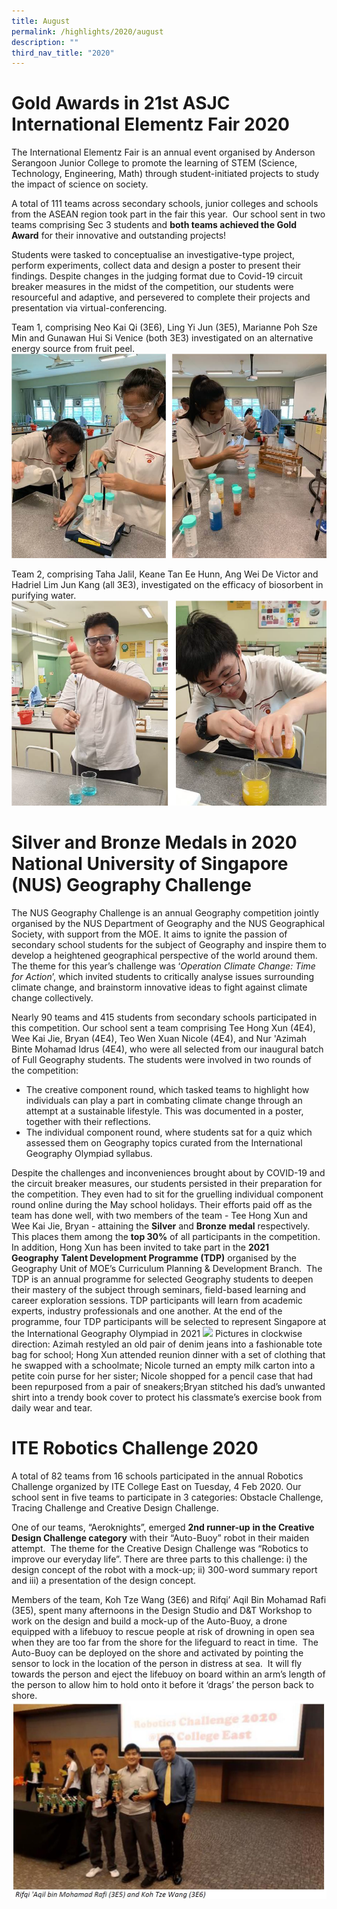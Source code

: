 ```yaml
---
title: August
permalink: /highlights/2020/august
description: ""
third_nav_title: "2020"
---
```

# Gold Awards in 21st ASJC International Elementz Fair 2020
  
The International Elementz Fair is an annual event organised by Anderson Serangoon Junior College to promote the learning of STEM (Science, Technology, Engineering, Math) through student-initiated projects to study the impact of science on society.

A total of 111 teams across secondary schools, junior colleges and schools from the ASEAN region took part in the fair this year.  Our school sent in two teams comprising Sec 3 students and **both teams achieved the Gold Award** for their innovative and outstanding projects!

Students were tasked to conceptualise an investigative-type project, perform experiments, collect data and design a poster to present their findings. Despite changes in the judging format due to Covid-19 circuit breaker measures in the midst of the competition, our students were resourceful and adaptive, and persevered to complete their projects and presentation via virtual-conferencing.

Team 1, comprising Neo Kai Qi (3E6), Ling Yi Jun (3E5), Marianne Poh Sze Min and Gunawan Hui Si Venice (both 3E3) investigated on an alternative energy source from fruit peel.
![](/images/aug1.png)

Team 2, comprising Taha Jalil, Keane Tan Ee Hunn, Ang Wei De Victor and Hadriel Lim Jun Kang (all 3E3), investigated on the efficacy of biosorbent in purifying water.
![](/images/aug2.png)

# Silver and Bronze Medals in 2020 National University of Singapore (NUS) Geography Challenge
  
The NUS Geography Challenge is an annual Geography competition jointly organised by the NUS Department of Geography and the NUS Geographical Society, with support from the MOE. It aims to ignite the passion of secondary school students for the subject of Geography and inspire them to develop a heightened geographical perspective of the world around them. The theme for this year’s challenge was ‘_Operation Climate Change: Time for Action_’, which invited students to critically analyse issues surrounding climate change, and brainstorm innovative ideas to fight against climate change collectively.

Nearly 90 teams and 415 students from secondary schools participated in this competition. Our school sent a team comprising Tee Hong Xun (4E4), Wee Kai Jie, Bryan (4E4), Teo Wen Xuan Nicole (4E4), and Nur 'Azimah Binte Mohamad Idrus (4E4), who were all selected from our inaugural batch of Full Geography students. The students were involved in two rounds of the competition:

*   The creative component round, which tasked teams to highlight how individuals can play a part in combating climate change through an attempt at a sustainable lifestyle. This was documented in a poster, together with their reflections.
*   The individual component round, where students sat for a quiz which assessed them on Geography topics curated from the International Geography Olympiad syllabus.

Despite the challenges and inconveniences brought about by COVID-19 and the circuit breaker measures, our students persisted in their preparation for the competition. They even had to sit for the gruelling individual component round online during the May school holidays. Their efforts paid off as the team has done well, with two members of the team - Tee Hong Xun and Wee Kai Jie, Bryan - attaining the **Silver** and **Bronze** **medal** respectively. This places them among the **top 30%** of all participants in the competition.  In addition, Hong Xun has been invited to take part in the **2021 Geography** **Talent Development Programme (TDP)** organised by the Geography Unit of MOE’s Curriculum Planning & Development Branch.  The TDP is an annual programme for selected Geography students to deepen their mastery of the subject through seminars, field-based learning and career exploration sessions. TDP participants will learn from academic experts, industry professionals and one another. At the end of the programme, four TDP participants will be selected to represent Singapore at the International Geography Olympiad in 2021
<img src="/images/aug3.jpg" 
     style="width:70%">
Pictures in clockwise direction: Azimah restyled an old pair of denim jeans into a fashionable tote bag for school; Hong Xun attended reunion dinner with a set of clothing that he swapped with a schoolmate; Nicole turned an empty milk carton into a petite coin purse for her sister; Nicole shopped for a pencil case that had been repurposed from a pair of sneakers;Bryan stitched his dad’s unwanted shirt into a trendy book cover to protect his classmate’s exercise book from daily wear and tear.

# ITE Robotics Challenge 2020
  
A total of 82 teams from 16 schools participated in the annual Robotics Challenge organized by ITE College East on Tuesday, 4 Feb 2020. Our school sent in five teams to participate in 3 categories: Obstacle Challenge, Tracing Challenge and Creative Design Challenge.

One of our teams, “Aeroknights”, emerged **2nd runner-up** **in the Creative Design Challenge category** with their “Auto-Buoy” robot in their maiden attempt.  The theme for the Creative Design Challenge was “Robotics to improve our everyday life”. There are three parts to this challenge: i) the design concept of the robot with a mock-up; ii) 300-word summary report and iii) a presentation of the design concept.

Members of the team, Koh Tze Wang (3E6) and Rifqi’ Aqil Bin Mohamad Rafi (3E5), spent many afternoons in the Design Studio and D&T Workshop to work on the design and build a mock-up of the Auto-Buoy, a drone equipped with a lifebuoy to rescue people at risk of drowning in open sea when they are too far from the shore for the lifeguard to react in time.  The Auto-Buoy can be deployed on the shore and activated by pointing the sensor to lock in the location of the person in distress at sea.  It will fly towards the person and eject the lifebuoy on board within an arm’s length of the person to allow him to hold onto it before it ‘drags’ the person back to shore.
![](/images/ITEProfile.jpg)